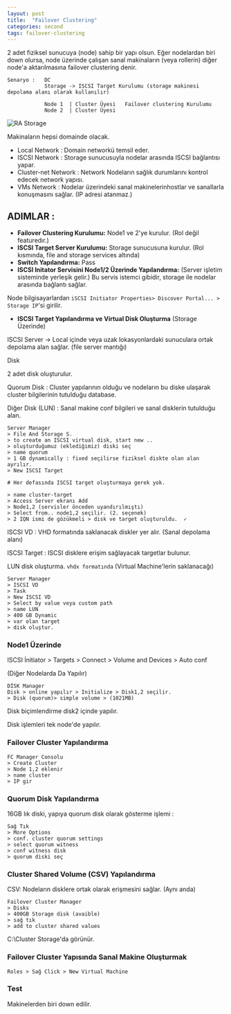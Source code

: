 ```yaml
---
layout: post
title:  "Failover Clustering"
categories: second
tags: failover-clustering
---
```


2 adet fiziksel sunucuya (node) sahip bir yapı olsun. Eğer nodelardan biri down olursa, node üzerinde çalışan sanal makinaların (veya rollerin)
diğer node'a aktarılmasına failover clustering denir.

```
Senaryo :   DC
            Storage -> ISCSI Target Kurulumu (storage makinesi depolama alanı olarak kullanılır)
            
            Node 1  | Cluster Üyesi   Failover clustering Kurulumu
            Node 2  | Cluster Üyesi
```

![RA Storage](https://github.com/acsariyildiz/sistem4/blob/gh-pages/images/ra-storage.png?raw=true "RA Storage")

Makinaların hepsi domainde olacak.

* Local Network : Domain networkü temsil eder.
* ISCSI Network : Storage sunucusuyla nodelar arasında ISCSI bağlantısı yapar.
* Cluster-net Network : Network  Nodeların sağlık durumlarını kontrol edecek network yapısı.
* VMs Network : Nodelar üzerindeki sanal makinelerinhostlar ve sanallarla konuşmasını sağlar. (IP adresi atanmaz.)

## ADIMLAR :

* **Failover Clustering Kurulumu:** Node1 ve 2'ye kurulur. (Rol değil featuredır.)
* **ISCSI Target Server Kurulumu:** Storage sunucusuna kurulur. (Rol kısmında, file and storage services altında)
* **Switch Yapılandırma:** Pass
* **ISCSI Initator Servisini Node1/2 Üzerinde Yapılandırma:** (Server işletim sisteminde yerleşik gelir.)
Bu servis istemci gibidir, storage ile nodelar arasında bağlantı sağlar.

Node bilgisayarlardan `iSCSI Initiator Properties> Discover Portal... > Storage IP`'si girilir.

* **ISCSI Target Yapılandırma ve Virtual Disk Oluşturma** (Storage Üzerinde)

ISCSI Server -> Local içinde veya uzak lokasyonlardaki sunuculara ortak depolama alan sağlar. (file server mantığı)

Disk

2 adet disk oluşturulur.

Quorum Disk : Cluster yapılarının olduğu ve nodeların bu diske ulaşarak cluster bilgilerinin tutulduğu database.

Diğer Disk (LUN) : Sanal makine conf bilgileri ve sanal disklerin tutulduğu alan.

```
Server Manager 
> File And Storage S. 
> to create an ISCSI virtual disk, start new .. 
> oluşturduğumuz (eklediğimiz) diski seç
> name quorum
> 1 GB dynamically : fixed seçilirse fiziksel diskte olan alan ayrılır.
> New ISCSI Target

# Her defasında ISCSI target oluşturmaya gerek yok.

> name cluster-target
> Access Server ekranı Add
> Node1,2 (servisler önceden uyandırılmıştı)
> Select from.. node1,2 seçilir. (2. seçenek)
> 2 IQN ismi de gözükmeli > disk ve target oluşturuldu.  ✓
```

ISCSI VD : VHD formatında saklanacak diskler yer alır. (Sanal depolama alanı)

ISCSI Target : ISCSI disklere erişim sağlayacak targetlar bulunur.

LUN disk oluşturma. `vhdx formatında` (Virtual Machine'lerin saklanacağı)

```
Server Manager
> ISCSI VD
> Task
> New ISCSI VD
> Select by value veya custom path
> name LUN
> 400 GB Dynamic
> var olan target
> disk oluştur.
```

### Node1 Üzerinde

ISCSI İnitiator > Targets > Connect > Volume and Devices > Auto conf

(Diğer Nodelarda Da Yapılır)

```
DİSK Manager
Disk > online yapılır > Initialize > Disk1,2 seçilir.
> Disk (quorum)> simple volume > (1021MB)
```

Disk biçimlendirme disk2 içinde yapılır. 

Disk işlemleri tek node'de yapılır.

### Failover Cluster Yapılandırma

```
FC Manager Consolu
> Create Cluster
> Node 1,2 eklenir
> name cluster
> IP gir
```

### Quorum Disk Yapılandırma

16GB lık diski, yapıya quorum disk olarak gösterme işlemi :

```
Sağ Tık
> More Options
> conf. cluster quorum settings
> select quorum witness 
> conf witness disk
> quorum diski seç
```

### Cluster Shared Volume (CSV) Yapılandırma

CSV: Nodeların disklere ortak olarak erişmesini sağlar. (Aynı anda)

```
Failover Cluster Manager
> Disks
> 400GB Storage disk (avaible)
> sağ tık
> add to cluster shared values
```

C:\Cluster Storage'da görünür.

### Failover Cluster Yapısında Sanal Makine Oluşturmak

```
Roles > Sağ Click > New Virtual Machine
```

### Test

Makinelerden biri down edilir. 
